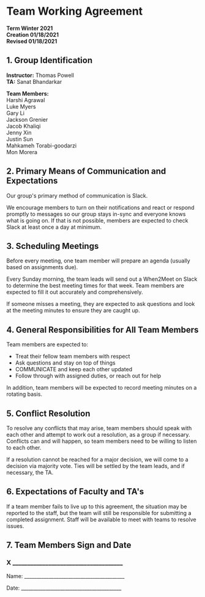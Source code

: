 # Team Working Agreement
**Term Winter 2021**   
**Creation 01/18/2021**   
**Revised 01/18/2021**   

## 1. Group Identification
**Instructor:** Thomas Powell  
**TA:** Sanat Bhandarkar  

**Team Members:**   
Harshi Agrawal   
Luke Myers   
Gary Li   
Jackson Grenier   
Jacob Khaliqi   
Jenny Xin   
Justin Sun   
Mahkameh Torabi-goodarzi   
Mon Morera   

## 2. Primary Means of Communication and Expectations
Our group's primary method of communication is Slack. 

We encourage members to turn on their notifications and react or respond promptly to messages so our group stays in-sync and everyone knows what is going on.
If that is not possible, members are expected to check Slack at least once a day at minimum.

## 3. Scheduling Meetings
Before every meeting, one team member will prepare an agenda (usually based on assignments due).

Every Sunday morning, the team leads will send out a When2Meet on Slack to determine the best meeting times for that week. 
Team members are expected to fill it out accurately and comprehensively.

If someone misses a meeting, they are expected to ask questions and look at the meeting minutes to ensure they are caught up.

## 4. General Responsibilities for All Team Members
Team members are expected to:
- Treat their fellow team members with respect
- Ask questions and stay on top of things
- COMMUNICATE and keep each other updated
- Follow through with assigned duties, or reach out for help

In addition, team members will be expected to record meeting minutes on a rotating basis.

## 5. Conflict Resolution
To resolve any conflicts that may arise, team members should speak with each other and attempt to work out a resolution, as a group if necessary. 
Conflicts can and will happen, so team members need to be willing to listen to each other.

If a resolution cannot be reached for a major decision, we will come to a decision via majority vote. 
Ties will be settled by the team leads, and if necessary, the TA.

## 6. Expectations of Faculty and TA's
If a team member fails to live up to this agreement, the situation may be reported to the staff, but the team will still be responsible for submitting a completed assignment. Staff will be available to meet with teams to resolve issues.

## 7. Team Members Sign and Date


### X _____________________________________


Name: _________________________________________


Date: _________________________________________
